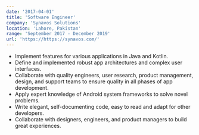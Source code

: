 ```yaml
---
date: '2017-04-01'
title: 'Software Engineer'
company: 'Synavos Solutions'
location: 'Lahore, Pakistan'
range: 'September 2017 - December 2019'
url: 'https://https://synavos.com/'
---
```


- Implement features for various applications in Java and Kotlin.
- Define and implemented robust app architectures and complex user interfaces.
- Collaborate with quality engineers, user research, product management, design, and support teams to ensure quality in all phases of app development.
- Apply expert knowledge of Android system frameworks to solve novel problems.
- Write elegant, self-documenting code, easy to read and adapt for other developers.
- Collaborate with designers, engineers, and product managers to build great experiences.
